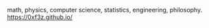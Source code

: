 math, physics, computer science, statistics, engineering, philosophy.<br/>
https://0xf3z.github.io/
